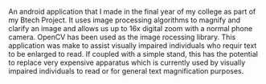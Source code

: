 An android application that I made in the final year of my college as part of my Btech Project. It uses image processing algorithms to magnify and clarify an image and allows us up to 16x digital zoom with a normal phone camera. OpenCV has been used as the image rocessing library. This application was make to assist visually impaired individuals who requir text to be enlarged to read. If coupled with a simple stand, this has the potential to replace very expensive apparatus which is currently used by visually impaired individuals to read or for general text magnification purposes.
